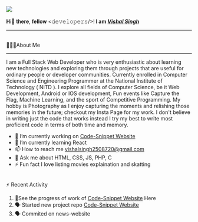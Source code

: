 <a href="#">
<img src="https://raw.githubusercontent.com/rodrigograca31/rodrigograca31/master/matrix.svg" /></a>
<br><br>𝐇i👋 𝐭𝐡𝐞𝐫𝐞, 𝐟𝐞𝐥𝐥𝐨𝐰 <𝚍𝚎𝚟𝚎𝚕𝚘𝚙𝚎𝚛𝚜/>!<b> I am <i><a href="">Vishal Singh</a></i></b>
<hr height="1px"><br>🙋🏽‍♂️About Me<hr>
 I am a Full Stack Web Developer who is very enthusiastic about learning new technologies and exploring them through projects that are useful for ordinary people or developer communities. Currently enrolled in Computer Science and Engineering Programmer at the National Institute of Technology ( NITD ). I explore all fields of Computer Science, be it Web Development, Android or IOS development, Fun events like Capture the Flag, Machine Learning, and the sport of Competitive Programming. My hobby is Photography as I enjoy capturing the moments and relishing those memories in the future; checkout my Insta Page for my work. I don't believe in writing just the code that works instead I try my best to write most proficient code in terms of both time and memory.<br>
 <ul>
 <li>🔭 I’m currently working on <a href="http://codeassistor.epizy.com">Code-Snippet Website</a></li>
 <li>🌱 I’m currently learning React</li>
 <li>📫 How to reach me <a href="mailto:vishalsingh2508720@gmail.com">vishalsingh2508720@gmail.com</a></li>
 <li>💬 Ask me about HTML, CSS, JS, PHP, C</li>
 <li>⚡ Fun fact I love listing movies explaination and skatting</li>
 </ul>
  <br>
 ⚡ Recent Activity
 <ol>
 <li>🔭See the progress of work of <a href="http://codeassistor.epizy.com">Code-Snippet Website</a> Here</li>
<li>🗣 Started new project repo <a href="https://github.com/voltsyjr/Code-Snippet-Website">Code-Snippet Website</a></li>
<li>🗣 Commited on news-website</li>
<!-- <li>🎉 Merged PR #18 in COPS-IITBHU/csoc-2021-algorithms</li>
<li>❌ Closed PR #3 in COPS-IITBHU/csoc-2021-algorithms</li>
<li>🗣 Commented on #3 in COPS-IITBHU/csoc-2021-algorithms</li> -->
 </ol>
 
 
 
 
 
 
 
 
 
 
<!--
**voltsyjr/voltsyjr** is a ✨ _special_ ✨ repository because its `README.md` (this file) appears on your GitHub profile.

Here are some ideas to get you started:

- 🔭 I’m currently working on ...
- 🌱 I’m currently learning ...
- 👯 I’m looking to collaborate on ...
- 🤔 I’m looking for help with ...
- 💬 Ask me about ...
- 📫 How to reach me: ...
- 😄 Pronouns: ...
- ⚡ Fun fact: ...


https://github.com/larymak
-->
